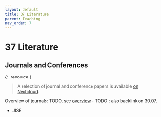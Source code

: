 ```yaml
---
layout: default
title: 37 Literature
parent: Teaching
nav_order: 7
---
```


# 37 Literature

## Journals and Conferences

{: .resource } 
> A selection of journal and conference papers is available [on Nextcloud](https://nc-2272638881871040784.nextcloud-ionos.com/index.php/apps/files/files/450913?dir=/30-teaching/37_literature).

Overview of journals: TODO, see [overview](https://digital-work-lab.github.io/handbook/docs/30-teaching/30_processes/30.07.pedagogy.html#resources) - TODO : also backlink on 30.07.

- JISE
